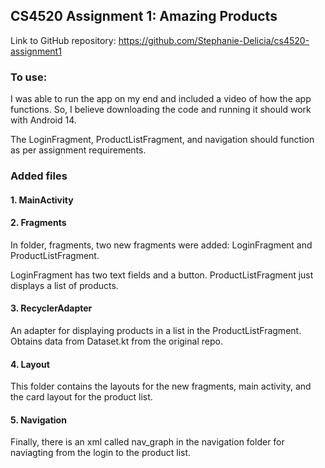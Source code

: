 ## CS4520 Assignment 1: Amazing Products

Link to GitHub repository: https://github.com/Stephanie-Delicia/cs4520-assignment1

### To use:

I was able to run the app on my end and included a video of how the app functions. 
So, I believe downloading the code and running it should work with Android 14.

The LoginFragment, ProductListFragment, and navigation should function as per assignment requirements. 

### Added files

#### 1. MainActivity

#### 2. Fragments

In folder, fragments, two new fragments were added: LoginFragment and ProductListFragment.

LoginFragment has two text fields and a button. ProductListFragment just displays a list of products.

#### 3. RecyclerAdapter

An adapter for displaying products in a list in the ProductListFragment. Obtains data from Dataset.kt from the original repo.

#### 4. Layout

This folder contains the layouts for the new fragments, main activity, and the card layout for the product list.


#### 5. Navigation

Finally, there is an xml called nav_graph in the navigation folder for naviagting from the login to the product list. 
